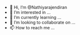 - 👋 Hi, I’m @Nathiyarajendiran
- 👀 I’m interested in ...
- 🌱 I’m currently learning ...
- 💞️ I’m looking to collaborate on ...
- 📫 How to reach me ...

<!---
Nathiyarajendiran/Nathiyarajendiran is a ✨ special ✨ repository because its `README.md` (this file) appears on your GitHub profile.
You can click the Preview link to take a look at your changes.
--->
